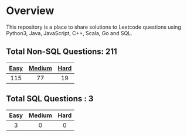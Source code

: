 # Overview

This repository is a place to share solutions to Leetcode questions using Python3, Java, JavaScript, C++, Scala, Go and SQL.


## Total Non-SQL Questions: 211

| [Easy](https://github.com/ezryn-zaharoff/leetcode-solutions/tree/master/01-easy) | [Medium](https://github.com/ezryn-zaharoff/leetcode-solutions/tree/master/02-medium) | [Hard](https://github.com/ezryn-zaharoff/leetcode-solutions/tree/master/03-hard) |
|:-----:|:------:|:----:|
|  115  |   77   |  19  |


## Total SQL Questions : 3

| Easy | Medium | Hard |
|:----:|:------:|:----:|
|   3  |    0   |   0  |
